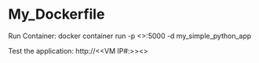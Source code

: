 # My_Dockerfile

Run Container: 
docker container run -p <<The port you want. i.e.:3000>>:5000 -d my_simple_python_app


Test the application:
http://<<VM IP#:>><<The port you specified earlier i.e.:3000>>
